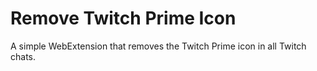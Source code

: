 # Remove Twitch Prime Icon

A simple WebExtension that removes the Twitch Prime icon in all Twitch chats.
